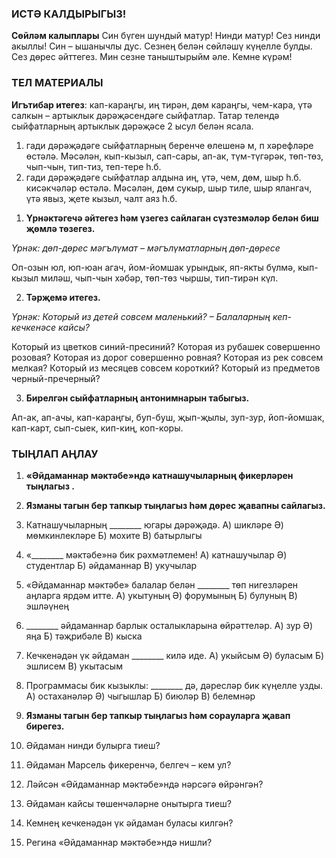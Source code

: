 ### ИСТӘ КАЛДЫРЫГЫЗ!

**Сөйләм калыплары**
Син бүген шундый матур!
Нинди матур!
Сез нинди акыллы!
Син – ышанычлы дус.
Сезнең белән сөйләшү күңелле булды.
Сез дөрес әйттегез.
Мин сезне таныштырыйм әле.
Кемне күрәм!

### ТЕЛ МАТЕРИАЛЫ

**Игътибар итегез**: кап-караңгы, иң тирән, дөм караңгы, чем-кара, үтә салкын – артыклык дәрәҗәсендәге сыйфатлар.
Татар телендә сыйфатларның артыклык дәрәҗәсе 2 ысул белән ясала.
1) гади дәрәҗәдәге сыйфатларның беренче өлешенә м, п хәрефләре өстәлә. Мәсәлән, кып-кызыл, сап-сары, ап-ак, түм-түгәрәк, төп-төз, чып-чын, тип-тиз, теп-тере һ.б.
2) гади дәрәҗәдәге сыйфатлар алдына иң, үтә, чем, дөм, шыр һ.б. кисәкчәләр өстәлә. Мәсәлән, дөм сукыр, шыр тиле, шыр ялангач, үтә явыз, җете кызыл, чалт аяз һ.б.

1. **Үрнәктәгечә әйтегез һәм үзегез сайлаган сүзтезмәләр белән биш җөмлә төзегез.**

*Үрнәк: дөп-дөрес мәгълүмат – мәгълүматларның дөп-дөресе*

Оп-озын юл, юп-юан агач, йом-йомшак урындык, яп-якты бүлмә, кып-кызыл миләш, чып-чын хәбәр, төп-төз чыршы, тип-тирән күл.

2. **Тәрҗемә итегез.**

*Үрнәк: Который из детей совсем маленький? – Балаларның кеп-кечкенәсе кайсы?*

Который из цветков синий-пресиний? Которая из рубашек совершенно розовая? Которая из дорог совершенно ровная? Которая из рек совсем мелкая? Который из месяцев совсем короткий? Который из предметов черный-пречерный?

3. **Бирелгән сыйфатларның антонимнарын табыгыз.**

Ап-ак, ап-ачы, кап-караңгы, буп-буш, җып-җылы, зуп-зур, йоп-йомшак, кап-карт, сып-сыек, кип-киң, коп-коры.

### ТЫҢЛАП АҢЛАУ

1. **«Әйдаманнар мәктәбе»ндә катнашучыларның фикерләрен тыңлагыз .**

2. **Язманы тагын бер тапкыр тыңлагыз һәм дөрес җавапны сайлагыз.**

1. Катнашучыларның \_\_\_\_\_\_\_\_ югары дәрәҗәдә.
А) шикләре
Ә) мөмкинлекләре
Б) мохите
В) батырлыгы

2. «\_\_\_\_\_\_\_\_ мәктәбе»нә бик рәхмәтлемен!
А) катнашучылар
Ә) студентлар
Б) әйдаманнар
В) укучылар

3. «Әйдаманнар мәктәбе» балалар белән \_\_\_\_\_\_\_\_ төп нигезләрен аңларга ярдәм итте.
А) укытуның
Ә) форумының
Б) булуның
В) эшләүнең

4. \_\_\_\_\_\_\_\_ әйдаманнар барлык осталыкларына өйрәттеләр.
А) зур
Ә) яңа
Б) тәҗрибәле
В) кыска

5. Кечкенәдән үк әйдаман \_\_\_\_\_\_\_\_ килә иде.
А) укыйсым
Ә) буласым
Б) эшлисем
В) укытасым

6. Программасы бик кызыклы: \_\_\_\_\_\_\_\_ дә, дәресләр бик күңелле узды.
А) остаханәләр
Ә) чыгышлар
Б) биюләр
В) белемнәр

3. **Язманы тагын бер тапкыр тыңлагыз һәм сорауларга җавап бирегез.**

1. Әйдаман нинди булырга тиеш?
2. Әйдаман Марсель фикеренчә, белгеч – кем ул?
3. Ләйсән «Әйдаманнар мәктәбе»ндә нәрсәгә өйрәнгән?
4. Әйдаман кайсы төшенчәләрне онытырга тиеш?
5. Кемнең кечкенәдән үк әйдаман буласы килгән?
6. Регина «Әйдаманнар мәктәбе»ндә нишли?